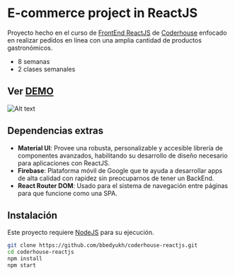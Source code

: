# E-commerce project in ReactJS

Proyecto hecho en el curso de [FrontEnd ReactJS](https://www.coderhouse.com/online/reactjs) de [Coderhouse](https://www.coderhouse.com) enfocado en realizar pedidos en línea con una amplia cantidad de productos gastronómicos.

- 8 semanas
- 2 clases semanales

## Ver [DEMO](https://bbedyukh-ecommerce.netlify.app/)
![ Alt text](./demo.gif)

## Dependencias extras

- **Material UI**: Provee una robusta, personalizable y accesible librería de componentes avanzados, habilitando su desarrollo de diseño necesario para aplicaciones con ReactJS.
- **Firebase**: Plataforma móvil de Google que te ayuda a desarrollar apps de alta calidad con rapidez sin preocuparnos de tener un BackEnd.
- **React Router DOM**: Usado para el sistema de navegación entre páginas para que funcione como una SPA.

## Instalación

Este proyecto requiere [NodeJS](https://nodejs.org/) para su ejecución.

```bash
git clone https://github.com/bbedyukh/coderhouse-reactjs.git
cd coderhouse-reactjs
npm install
npm start
```